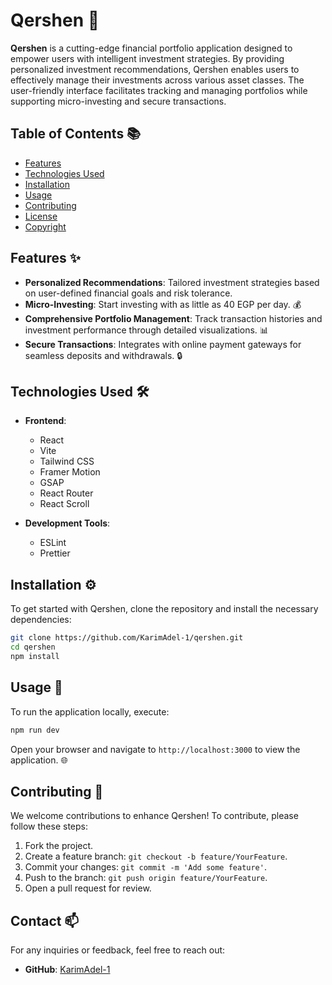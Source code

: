 # Qershen 🌟

**Qershen** is a cutting-edge financial portfolio application designed to empower users with intelligent investment strategies. By providing personalized investment recommendations, Qershen enables users to effectively manage their investments across various asset classes. The user-friendly interface facilitates tracking and managing portfolios while supporting micro-investing and secure transactions.

## Table of Contents 📚

- [Features](#features)
- [Technologies Used](#technologies-used)
- [Installation](#installation)
- [Usage](#usage)
- [Contributing](#contributing)
- [License](#license)
- [Copyright](#copyright)

## Features ✨

- **Personalized Recommendations**: Tailored investment strategies based on user-defined financial goals and risk tolerance.
- **Micro-Investing**: Start investing with as little as 40 EGP per day. 💰
- **Comprehensive Portfolio Management**: Track transaction histories and investment performance through detailed visualizations. 📊
- **Secure Transactions**: Integrates with online payment gateways for seamless deposits and withdrawals. 🔒

## Technologies Used 🛠️

- **Frontend**:

  - React
  - Vite
  - Tailwind CSS
  - Framer Motion
  - GSAP
  - React Router
  - React Scroll

- **Development Tools**:
  - ESLint
  - Prettier

## Installation ⚙️

To get started with Qershen, clone the repository and install the necessary dependencies:

```bash
git clone https://github.com/KarimAdel-1/qershen.git
cd qershen
npm install
```



## Usage 🚀

To run the application locally, execute:

```bash
npm run dev
```

Open your browser and navigate to `http://localhost:3000` to view the application. 🌐

## Contributing 🤝

We welcome contributions to enhance Qershen! To contribute, please follow these steps:

1. Fork the project.
2. Create a feature branch: `git checkout -b feature/YourFeature`.
3. Commit your changes: `git commit -m 'Add some feature'`.
4. Push to the branch: `git push origin feature/YourFeature`.
5. Open a pull request for review.
   
## Contact 📫

For any inquiries or feedback, feel free to reach out:

- **GitHub**: [KarimAdel-1](https://github.com/KarimAdel-1)
